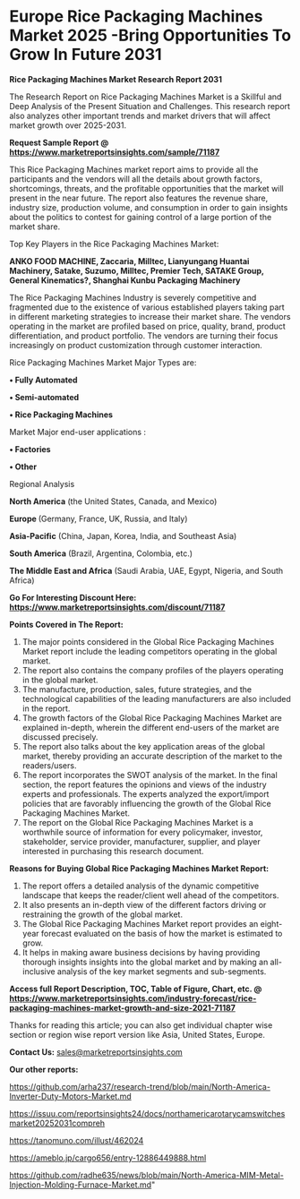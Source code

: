 # Europe Rice Packaging Machines Market 2025 -Bring Opportunities To Grow In Future 2031

<strong>Rice Packaging Machines Market Research Report 2031</strong>

The Research Report on Rice Packaging Machines Market is a Skillful and Deep Analysis of the Present Situation and Challenges. This research report also analyzes other important trends and market drivers that will affect market growth over 2025-2031.

<strong>Request Sample Report @ <a href=https://www.marketreportsinsights.com/sample/71187>https://www.marketreportsinsights.com/sample/71187</a></strong>

This Rice Packaging Machines market report aims to provide all the participants and the vendors will all the details about growth factors, shortcomings, threats, and the profitable opportunities that the market will present in the near future. The report also features the revenue share, industry size, production volume, and consumption in order to gain insights about the politics to contest for gaining control of a large portion of the market share.

Top Key Players in the Rice Packaging Machines Market:

<strong>ANKO FOOD MACHINE, Zaccaria, Milltec, Lianyungang Huantai Machinery, Satake, Suzumo, Milltec, Premier Tech, SATAKE Group, General Kinematics?, Shanghai Kunbu Packaging Machinery</strong>

The Rice Packaging Machines Industry is severely competitive and fragmented due to the existence of various established players taking part in different marketing strategies to increase their market share. The vendors operating in the market are profiled based on price, quality, brand, product differentiation, and product portfolio. The vendors are turning their focus increasingly on product customization through customer interaction.

Rice Packaging Machines Market Major Types are:

<strong>• Fully Automated

• Semi-automated

• Rice Packaging Machines</strong>

Market Major end-user applications :

<strong>• Factories

• Other</strong>

Regional Analysis

</u><strong><b>North America</b></strong> (the United States, Canada, and Mexico)

<strong><b>Europe </b></strong>(Germany, France, UK, Russia, and Italy)

<strong><b>Asia-Pacific</b></strong> (China, Japan, Korea, India, and Southeast Asia)

<strong><b>South America</b></strong> (Brazil, Argentina, Colombia, etc.)

<strong><b>The Middle East and Africa</b></strong> (Saudi Arabia, UAE, Egypt, Nigeria, and South Africa)

<strong>Go For Interesting Discount Here: <a href=https://www.marketreportsinsights.com/discount/71187>https://www.marketreportsinsights.com/discount/71187</a></strong>

<strong>Points Covered in The Report:</strong>
<ol>
  <li>The major points considered in the Global Rice Packaging Machines Market report include the leading competitors operating in the global market.</li>
  <li>The report also contains the company profiles of the players operating in the global market.</li>
  <li>The manufacture, production, sales, future strategies, and the technological capabilities of the leading manufacturers are also included in the report.</li>
  <li>The growth factors of the Global Rice Packaging Machines Market are explained in-depth, wherein the different end-users of the market are discussed precisely.</li>
  <li>The report also talks about the key application areas of the global market, thereby providing an accurate description of the market to the readers/users.</li>
  <li>The report incorporates the SWOT analysis of the market. In the final section, the report features the opinions and views of the industry experts and professionals. The experts analyzed the export/import policies that are favorably influencing the growth of the Global Rice Packaging Machines Market.</li>
  <li>The report on the Global Rice Packaging Machines Market is a worthwhile source of information for every policymaker, investor, stakeholder, service provider, manufacturer, supplier, and player interested in purchasing this research document.</li>
</ol>
<strong>Reasons for Buying Global Rice Packaging Machines Market Report:</strong>

<ol>
  <li>The report offers a detailed analysis of the dynamic competitive landscape that keeps the reader/client well ahead of the competitors.</li>
  <li>It also presents an in-depth view of the different factors driving or restraining the growth of the global market.</li>
  <li>The Global Rice Packaging Machines Market report provides an eight-year forecast evaluated on the basis of how the market is estimated to grow.</li>
  <li>It helps in making aware business decisions by having providing thorough insights insights into the global market and by making an all-inclusive analysis of the key market segments and sub-segments.</li>
</ol>
<strong>Access full Report Description, TOC, Table of Figure, Chart, etc. @ <a href=https://www.marketreportsinsights.com/industry-forecast/rice-packaging-machines-market-growth-and-size-2021-71187>https://www.marketreportsinsights.com/industry-forecast/rice-packaging-machines-market-growth-and-size-2021-71187</a></strong>


Thanks for reading this article; you can also get individual chapter wise section or region wise report version like Asia, United States, Europe.

<strong>Contact Us:</strong>
sales@marketreportsinsights.com

<strong>Our other reports:</strong>

<a href=https://github.com/arha237/research-trend/blob/main/North-America-Inverter-Duty-Motors-Market.md>https://github.com/arha237/research-trend/blob/main/North-America-Inverter-Duty-Motors-Market.md</a>

<a href=https://issuu.com/reportsinsights24/docs/northamericarotarycamswitchesmarket20252031compreh>https://issuu.com/reportsinsights24/docs/northamericarotarycamswitchesmarket20252031compreh</a>

<a href=https://tanomuno.com/illust/462024>https://tanomuno.com/illust/462024</a>

<a href=https://ameblo.jp/cargo656/entry-12886449888.html>https://ameblo.jp/cargo656/entry-12886449888.html</a>

<a href=https://github.com/radhe635/news/blob/main/North-America-MIM-Metal-Injection-Molding-Furnace-Market.md>https://github.com/radhe635/news/blob/main/North-America-MIM-Metal-Injection-Molding-Furnace-Market.md</a>"
